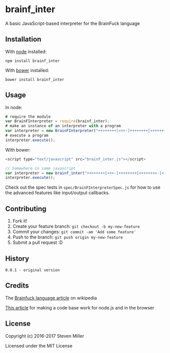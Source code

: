 # brainf_inter

A basic JavaScript-based interpreter for the BrainFuck language

## Installation
With [node](https://nodejs.org/en/) installed:

`npm install brainf_inter`

With [bower](https://bower.io/) installed:

`bower install brainf_inter`

## Usage

In node:

```javascript
# require the module
var BrainFInterpreter = require(brainf_inter);
# make an instance of an interpreter with a program
var interpreter = new BrainFInterpreter("++>+++++[<+>-]++++++++[<++++++>-]<.");
# execute a program
interpreter.execute();
```

With bower:

```javascript 
<script type="text/javascript" src="brainf_inter.js"></script>

// Somewhere in some javascript
var interpreter = new brainf_inter("++>+++++[<+>-]++++++++[<++++++>-]<.");
interpreter.execute();
```

Check out the spec tests in `spec/BrainFInterpreterSpec.js` for how to use the advanced features like input/output callbacks. 

## Contributing

1. Fork it!
2. Create your feature branch: `git checkout -b my-new-feature`
3. Commit your changes: `git commit -am 'Add some feature'`
4. Push to the branch: `git push origin my-new-feature`
5. Submit a pull request :D

## History

`0.0.1 - original version`

## Credits

The [Brainfuck language article](https://en.wikipedia.org/wiki/Brainfuck) on wikipedia

[This article](http://www.richardrodger.com/2013/09/27/how-to-make-simple-node-js-modules-work-in-the-browser/) for making a code base work for node.js and in the browser

## License

Copyright (c) 2016-2017 Steven Miller

Licensed under the MIT License
